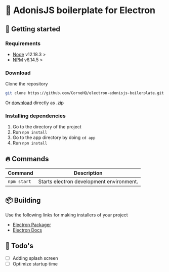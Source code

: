 # 📘 AdonisJS boilerplate for Electron

## 🔧 Getting started

### Requirements
- [Node](https://nodejs.org/) v12.18.3 >
- [NPM](https://www.npmjs.com/) v6.14.5 >

### Download
Clone the repository
```sh
git clone https://github.com/CorneHQ/electron-adonisjs-boilerplate.git
```
Or [download](https://github.com/CorneHQ/electron-adonisjs-boilerplate/archive/master.zip) directly as .zip

### Installing dependencies
1. Go to the directory of the project
2. Run `npm install`
3. Go to the app directory by doing `cd app`
4. Run `npm install`

## 🔥 Commands
| Command | Description |
| ------ | ------ |
| `npm start` | Starts electron development environment. |

## 📦 Building
Use the following links for making installers of your project
- [Electron Packager](https://github.com/electron/electron-packager)
- [Electron Docs](https://www.electronjs.org/docs/tutorial/application-distribution)

## 📝 Todo's
- [ ] Adding splash screen
- [ ] Optimize startup time